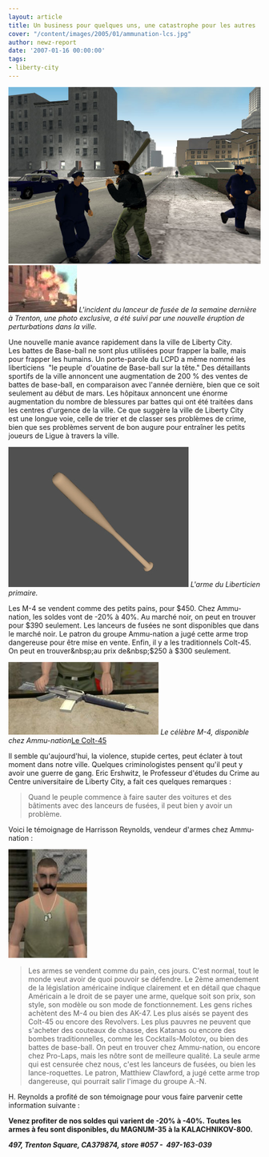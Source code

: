 ```yaml
---
layout: article
title: Un business pour quelques uns, une catastrophe pour les autres
cover: "/content/images/2005/01/ammunation-lcs.jpg"
author: newz-report
date: '2007-01-16 00:00:00'
tags:
- liberty-city
---
```


![](/content/images/2005/01/bataille-baseball.jpg)
![L'incident du lanceur de fusée de la semaine dernière à Trenton, une photo exclusive, a été suivi par une nouvelle éruption de perturbations dans la ville.](/content/images/2005/01/attaque-lance-roquette.jpg)
_L'incident du lanceur de fusée de la semaine dernière à Trenton, une photo exclusive, a été suivi par une nouvelle éruption de perturbations dans la ville._

Une nouvelle manie avance rapidement&nbsp;dans la ville de Liberty City. Les&nbsp;battes de Base-ball ne sont plus utilisées pour frapper la balle, mais pour frapper&nbsp;les humains. Un porte-parole&nbsp;du LCPD&nbsp;a&nbsp;même nommé les liberticiens&nbsp;&nbsp;"le peuple &nbsp;d'ouatine de Base-ball sur la tête." Des détaillants sportifs de la ville annoncent une augmentation de 200 % des ventes de battes de base-ball, en comparaison avec l'année dernière, bien que ce soit seulement au début de mars.&nbsp;Les hôpitaux&nbsp;annoncent une énorme augmentation du nombre de blessures&nbsp;par battes qui ont été traitées dans les centres d'urgence de la ville.&nbsp;Ce que suggère la ville de Liberty City est&nbsp;une longue voie, celle de trier et de classer&nbsp;ses problèmes de crime, bien que ses problèmes servent de bon augure pour entraîner les&nbsp;petits joueurs de Ligue à travers la ville.

![L'arme du Liberticien primaire.](/content/images/2005/01/batte-de-baseball.jpg)
_L'arme du Liberticien primaire._

Les&nbsp;M-4 se vendent comme des petits pains, pour $450. Chez Ammu-nation, les soldes vont de -20% à 40%. Au marché noir, on peut en trouver pour $390 seulement. Les lanceurs de fusées ne sont disponibles que dans le marché noir. Le patron du groupe Ammu-nation a jugé cette arme trop dangereuse pour être mise en vente. Enfin, il y a les traditionnels Colt-45. On peut en trouver&nbsp;au prix de&nbsp;$250 à $300 seulement.

![Le célèbre M-4, disponible chez Ammu-nation](/content/images/2005/01/M4.jpg)
_Le célèbre M-4, disponible chez Ammu-nation_[Le Colt-45](/content/images/2005/01/colt-45.jpg)

Il semble qu'aujourd'hui, la violence, stupide certes,&nbsp;peut&nbsp;éclater à tout moment dans notre ville. Quelques criminologistes pensent qu'il peut y avoir une guerre de gang. Eric Ershwitz, le Professeur d'études du Crime&nbsp;au Centre universitaire de Liberty City, a fait ces quelques&nbsp;remarques :

> Quand le peuple commence à faire sauter des voitures et des bâtiments avec des lanceurs de fusées, il peut bien y avoir un problème.

Voici le témoignage de Harrisson Reynolds, vendeur d'armes chez Ammu-nation :

![](/content/images/2005/01/ammu-nation-vendeur.jpg)

> Les armes se vendent comme du pain, ces jours. C'est normal, tout le monde veut avoir de quoi pouvoir se défendre. Le 2ème amendement de la législation américaine indique clairement et en détail que chaque Américain a le droit de se payer une arme, quelque soit son prix, son style, son modèle ou son mode de fonctionnement. Les gens riches achètent des M-4 ou bien des AK-47. Les plus aisés se payent des Colt-45 ou encore des Revolvers. Les plus pauvres ne peuvent que s'acheter des couteaux de chasse, des Katanas ou encore des bombes traditionnelles, comme les Cocktails-Molotov, ou bien des battes de base-ball. On peut en trouver chez Ammu-nation, ou encore chez Pro-Laps, mais les nôtre sont de meilleure qualité. La seule arme qui est censurée chez nous, c'est les lanceurs de fusées, ou bien les lance-roquettes. Le patron, Matthiew Clawford, a jugé cette arme trop dangereuse, qui pourrait salir l'image du groupe A.-N.

H. Reynolds a profité de son témoignage pour vous faire parvenir cette information suivante :

**Venez profiter de nos soldes qui varient de -20% à -40%. Toutes les armes à feu sont disponibles, du MAGNUM-35 à la KALACHNIKOV-800.**

**_497, Trenton Square, CA379874, store #057 - &nbsp;497-163-039_**